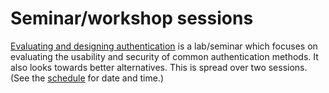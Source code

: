 # Seminar/workshop sessions

[Evaluating and designing authentication][pwdeval] is a lab/seminar which 
focuses on evaluating the usability and security of common authentication 
methods. It also looks towards better alternatives. This is spread over two 
sessions. (See the [schedule][schedule] for date and time.)

[pwdeval]: https://ver.miun.se/courses/security/infosakc/pwdeval.pdf
[schedule]: https://portal.miun.se/web/student/schedule
